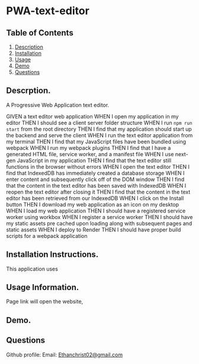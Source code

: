 # PWA-text-editor

## Table of Contents

1. [Description](https://github.com/EChrist01/PWA-text-editor/blob/main/README.md#descrption)
2. [Installation](https://github.com/EChrist01/PWA-text-editor/blob/main/README.md#installation-instructions)
3. [Usage](https://github.com/EChrist01/PWA-text-editor/blob/main/README.md#usage-information)
4. [Demo](https://github.com/EChrist01/PWA-text-editor/blob/main/README.md#demo)
5. [Questions](https://github.com/EChrist01/PWA-text-editor/blob/main/README.md#questions)

## Descrption.
A Progressive Web Application text editor.

GIVEN a text editor web application
WHEN I open my application in my editor
THEN I should see a client server folder structure
WHEN I run `npm run start` from the root directory
THEN I find that my application should start up the backend and serve the client
WHEN I run the text editor application from my terminal
THEN I find that my JavaScript files have been bundled using webpack
WHEN I run my webpack plugins
THEN I find that I have a generated HTML file, service worker, and a manifest file
WHEN I use next-gen JavaScript in my application
THEN I find that the text editor still functions in the browser without errors
WHEN I open the text editor
THEN I find that IndexedDB has immediately created a database storage
WHEN I enter content and subsequently click off of the DOM window
THEN I find that the content in the text editor has been saved with IndexedDB
WHEN I reopen the text editor after closing it
THEN I find that the content in the text editor has been retrieved from our IndexedDB
WHEN I click on the Install button
THEN I download my web application as an icon on my desktop
WHEN I load my web application
THEN I should have a registered service worker using workbox
WHEN I register a service worker
THEN I should have my static assets pre cached upon loading along with subsequent pages and static assets
WHEN I deploy to Render
THEN I should have proper build scripts for a webpack application

## Installation Instructions.
This application uses 

## Usage Information.
Page link will open the website, 

## Demo.

## Questions
Github profile: 
Email: Ethanchrist02@gmail.com


